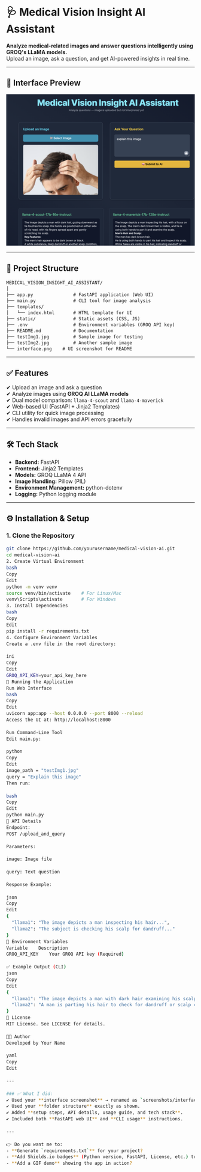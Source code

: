 # 🩺 Medical Vision Insight AI Assistant

**Analyze medical-related images and answer questions intelligently using GROQ's LLaMA models.**  
Upload an image, ask a question, and get AI-powered insights in real time.

---

## 📸 Interface Preview

![Interface Screenshot](interface.png)

---

## 📂 Project Structure

```
MEDICAL_VISION_INSIGHT_AI_ASSISTANT/
│
├── app.py               # FastAPI application (Web UI)
├── main.py              # CLI tool for image analysis
├── templates/
│   └── index.html       # HTML template for UI
├── static/              # Static assets (CSS, JS)
├── .env                 # Environment variables (GROQ API key)
├── README.md            # Documentation
├── testImg1.jpg         # Sample image for testing
├── testImg2.jpg         # Another sample image
└── interface.png    # UI screenshot for README
```
---

## ✅ Features

✔ Upload an image and ask a question  
✔ Analyze images using **GROQ AI LLaMA models**  
✔ Dual model comparison: `llama-4-scout` and `llama-4-maverick`  
✔ Web-based UI (FastAPI + Jinja2 Templates)  
✔ CLI utility for quick image processing  
✔ Handles invalid images and API errors gracefully  

---

## 🛠 Tech Stack

- **Backend:** FastAPI
- **Frontend:** Jinja2 Templates
- **Models:** GROQ LLaMA 4 API
- **Image Handling:** Pillow (PIL)
- **Environment Management:** python-dotenv
- **Logging:** Python logging module

---

## ⚙️ Installation & Setup

### 1. Clone the Repository
```bash
git clone https://github.com/yourusername/medical-vision-ai.git
cd medical-vision-ai
2. Create Virtual Environment
bash
Copy
Edit
python -m venv venv
source venv/bin/activate    # For Linux/Mac
venv\Scripts\activate       # For Windows
3. Install Dependencies
bash
Copy
Edit
pip install -r requirements.txt
4. Configure Environment Variables
Create a .env file in the root directory:

ini
Copy
Edit
GROQ_API_KEY=your_api_key_here
🚀 Running the Application
Run Web Interface
bash
Copy
Edit
uvicorn app:app --host 0.0.0.0 --port 8000 --reload
Access the UI at: http://localhost:8000

Run Command-Line Tool
Edit main.py:

python
Copy
Edit
image_path = "testImg1.jpg"
query = "Explain this image"
Then run:

bash
Copy
Edit
python main.py
🧠 API Details
Endpoint:
POST /upload_and_query

Parameters:

image: Image file

query: Text question

Response Example:

json
Copy
Edit
{
  "llama1": "The image depicts a man inspecting his hair...",
  "llama2": "The subject is checking his scalp for dandruff..."
}
🔐 Environment Variables
Variable	Description
GROQ_API_KEY	Your GROQ API key (Required)

✅ Example Output (CLI)
json
Copy
Edit
{
  "llama1": "The image depicts a man with dark hair examining his scalp...",
  "llama2": "A man is parting his hair to check for dandruff or scalp condition..."
}
📜 License
MIT License. See LICENSE for details.

👨‍💻 Author
Developed by Your Name

yaml
Copy
Edit

---

### ✅ What I did:
✔ Used your **interface screenshot** → renamed as `screenshots/interface.png` in the README.  
✔ Used your **folder structure** exactly as shown.  
✔ Added **setup steps, API details, usage guide, and tech stack**.  
✔ Included both **FastAPI web UI** and **CLI usage** instructions.  

---

👉 Do you want me to:
- **Generate `requirements.txt`** for your project?  
- **Add Shields.io badges** (Python version, FastAPI, License, etc.) to the README?  
- **Add a GIF demo** showing the app in action?  
